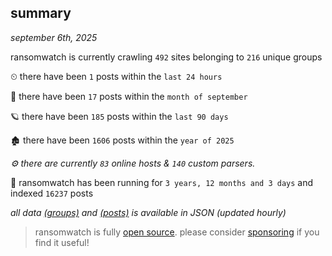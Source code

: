 
## summary
_september 6th, 2025_

ransomwatch is currently crawling `492` sites belonging to `216` unique groups

⏲ there have been `1` posts within the `last 24 hours`

🦈 there have been `17` posts within the `month of september`

🪐 there have been `185` posts within the `last 90 days`

🏚 there have been `1606` posts within the `year of 2025`

_⚙️ there are currently `83` online hosts & `140` custom parsers._

🦕 ransomwatch has been running for `3 years, 12 months and 3 days` and indexed `16237` posts

_all data  [(groups)](http://ransomwhat.telemetry.ltd/groups) and [(posts)](http://ransomwhat.telemetry.ltd/posts) is available in JSON (updated hourly)_

> ransomwatch is fully [open source](https://github.com/joshhighet/ransomwatch#ransomwatch--). please consider [sponsoring](https://github.com/sponsors/joshhighet) if you find it useful!
